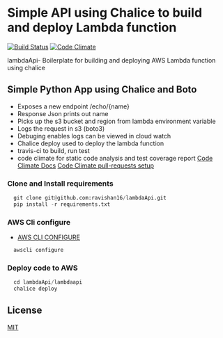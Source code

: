 
# Simple API using Chalice to build and deploy Lambda function

[![Build Status](https://travis-ci.org/ravishan16/lambdaApi.svg?branch=feature)](https://travis-ci.org/ravishan16/lambdaApi)
[![Code Climate](https://codeclimate.com/github/ravishan16/lambdaApi/badges/gpa.svg)](https://codeclimate.com/github/ravishan16/lambdaApi)

lambdaApi- Boilerplate for building and deploying AWS Lambda function using chalice

## Simple Python App using Chalice and Boto

- Exposes a new endpoint /echo/{name}
- Response Json prints out name
- Picks up the s3 bucket and region from lambda environment variable
- Logs the request in s3 (boto3)
- Debuging enables logs can be viewed in cloud watch
- Chalice deploy used to deploy the lambda function
- travis-ci to build, run test
- code climate for static code analysis and test coverage report
  [Code Climate Docs](https://docs.codeclimate.com/v1.0/)
  [Code Climate pull-requests setup](https://docs.codeclimate.com/v1.0/docs/github#pull-requests)

### Clone and Install requirements

```python
  git clone git@github.com:ravishan16/lambdaApi.git
  pip install -r requirements.txt
```

### AWS Cli configure

- [AWS CLI CONFIGURE](http://docs.aws.amazon.com/cli/latest/userguide/cli-chap-getting-started.html#cli-command-line)

```python
  awscli configure
```

### Deploy code to AWS

```python
  cd lambdaApi/lambdaapi
  chalice deploy
```

## License

[MIT](https://github.com/atom/atom/blob/master/LICENSE.md)
